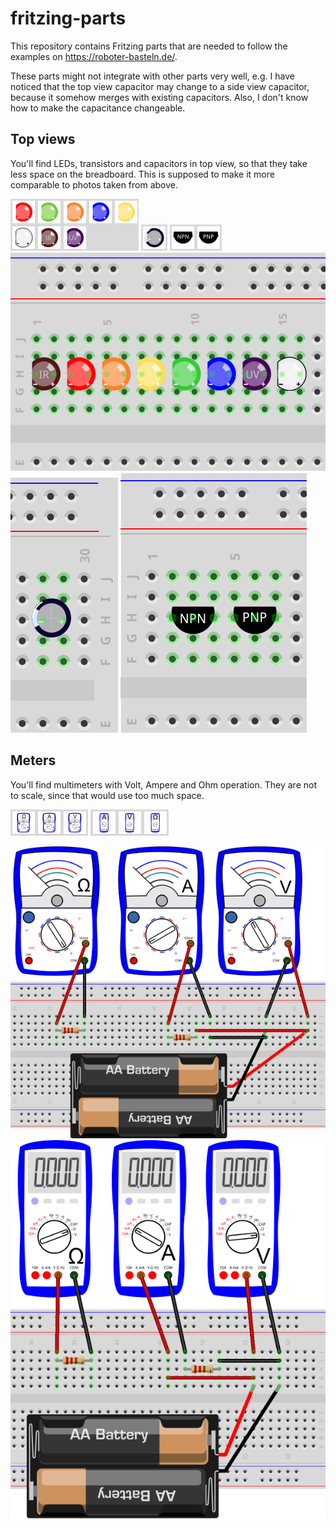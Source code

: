 # fritzing-parts

This repository contains Fritzing parts that are needed to follow the examples on https://roboter-basteln.de/.

These parts might not integrate with other parts very well, e.g. I have noticed that the top view capacitor may change to a side view capacitor, because it somehow merges with existing capacitors. Also, I don't know how to make the capacitance changeable.

## Top views

You'll find LEDs, transistors and capacitors in top view, so that they take less space on the breadboard. This is supposed to make it more comparable to photos taken from above.

![LEDs](Description/LEDs%20top%20view%20icon.png) ![Capacitor](Description/Capacitor%20top%20view%20icon.png) ![Transistors](Description/Transistors%20top%20view%20icon.png)
![LEDs](Description/LEDs%20top%20view%20breadboard.png) ![Capacitor](Description/Capacitor%20top%20view%20breadboard.png) ![Transistors](Description/Transistors%20top%20view%20breadboard.png)

## Meters

You'll find multimeters with Volt, Ampere and Ohm operation. They are not to scale, since that would use too much space.

![Meters](Description/Meters%20icon.png) ![Meters](Description/Digital%20meter%20icon.png)

![Meters](Description/Meter%20breadboard.png) ![Meters](Description/Digital%20Meter%20breadboard.png)
